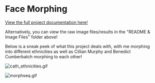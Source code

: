 # Face Morphing

[View the full project documentation here!](https://www.notion.so/Face-Morphing-0b168dfd720b4375be585ff6ede90d81)

Alternatively, you can view the raw image files/results in the "README & Image Files" folder above!

Below is a sneak peek of what this project deals with, with me morphing into different ethnicities as well as Cillian Murphy and Benedict Cumberbatch morphing to each other!

![cath_ethnicities.gif](Face%20Morphing%200b168dfd720b4375be585ff6ede90d81/cath_ethnicities.gif)

![morphseq.gif](README%20&%20Image%20Files/Face%20Morphing%200b168dfd720b4375be585ff6ede90d81/morphseq.gif)
